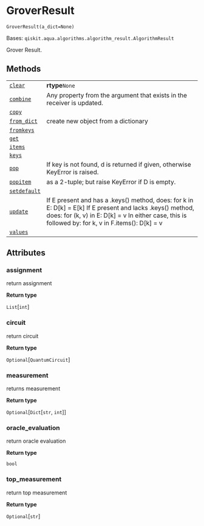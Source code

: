 # GroverResult



`GroverResult(a_dict=None)`

Bases: `qiskit.aqua.algorithms.algorithm_result.AlgorithmResult`

Grover Result.

## Methods

|                                                                                                                                                                |                                                                                                                                                                                                                      |
| -------------------------------------------------------------------------------------------------------------------------------------------------------------- | -------------------------------------------------------------------------------------------------------------------------------------------------------------------------------------------------------------------- |
| [`clear`](qiskit.aqua.algorithms.GroverResult.clear#qiskit.aqua.algorithms.GroverResult.clear "qiskit.aqua.algorithms.GroverResult.clear")                     | **rtype**`None`                                                                                                                                                                                                      |
| [`combine`](qiskit.aqua.algorithms.GroverResult.combine#qiskit.aqua.algorithms.GroverResult.combine "qiskit.aqua.algorithms.GroverResult.combine")             | Any property from the argument that exists in the receiver is updated.                                                                                                                                               |
| [`copy`](qiskit.aqua.algorithms.GroverResult.copy#qiskit.aqua.algorithms.GroverResult.copy "qiskit.aqua.algorithms.GroverResult.copy")                         |                                                                                                                                                                                                                      |
| [`from_dict`](qiskit.aqua.algorithms.GroverResult.from_dict#qiskit.aqua.algorithms.GroverResult.from_dict "qiskit.aqua.algorithms.GroverResult.from_dict")     | create new object from a dictionary                                                                                                                                                                                  |
| [`fromkeys`](qiskit.aqua.algorithms.GroverResult.fromkeys#qiskit.aqua.algorithms.GroverResult.fromkeys "qiskit.aqua.algorithms.GroverResult.fromkeys")         |                                                                                                                                                                                                                      |
| [`get`](qiskit.aqua.algorithms.GroverResult.get#qiskit.aqua.algorithms.GroverResult.get "qiskit.aqua.algorithms.GroverResult.get")                             |                                                                                                                                                                                                                      |
| [`items`](qiskit.aqua.algorithms.GroverResult.items#qiskit.aqua.algorithms.GroverResult.items "qiskit.aqua.algorithms.GroverResult.items")                     |                                                                                                                                                                                                                      |
| [`keys`](qiskit.aqua.algorithms.GroverResult.keys#qiskit.aqua.algorithms.GroverResult.keys "qiskit.aqua.algorithms.GroverResult.keys")                         |                                                                                                                                                                                                                      |
| [`pop`](qiskit.aqua.algorithms.GroverResult.pop#qiskit.aqua.algorithms.GroverResult.pop "qiskit.aqua.algorithms.GroverResult.pop")                             | If key is not found, d is returned if given, otherwise KeyError is raised.                                                                                                                                           |
| [`popitem`](qiskit.aqua.algorithms.GroverResult.popitem#qiskit.aqua.algorithms.GroverResult.popitem "qiskit.aqua.algorithms.GroverResult.popitem")             | as a 2-tuple; but raise KeyError if D is empty.                                                                                                                                                                      |
| [`setdefault`](qiskit.aqua.algorithms.GroverResult.setdefault#qiskit.aqua.algorithms.GroverResult.setdefault "qiskit.aqua.algorithms.GroverResult.setdefault") |                                                                                                                                                                                                                      |
| [`update`](qiskit.aqua.algorithms.GroverResult.update#qiskit.aqua.algorithms.GroverResult.update "qiskit.aqua.algorithms.GroverResult.update")                 | If E present and has a .keys() method, does: for k in E: D\[k] = E\[k] If E present and lacks .keys() method, does: for (k, v) in E: D\[k] = v In either case, this is followed by: for k, v in F.items(): D\[k] = v |
| [`values`](qiskit.aqua.algorithms.GroverResult.values#qiskit.aqua.algorithms.GroverResult.values "qiskit.aqua.algorithms.GroverResult.values")                 |                                                                                                                                                                                                                      |

## Attributes



### assignment

return assignment

**Return type**

`List`\[`int`]



### circuit

return circuit

**Return type**

`Optional`\[`QuantumCircuit`]



### measurement

returns measurement

**Return type**

`Optional`\[`Dict`\[`str`, `int`]]



### oracle\_evaluation

return oracle evaluation

**Return type**

`bool`



### top\_measurement

return top measurement

**Return type**

`Optional`\[`str`]
